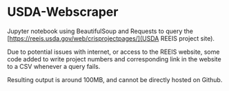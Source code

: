 # USDA-Webscraper

Jupyter notebook using BeautifulSoup and Requests to query the [https://reeis.usda.gov/web/crisprojectpages/](USDA REEIS project site).

Due to potential issues with internet, or access to the REEIS website, some code added to write project numbers and corresponding link in the website to a CSV whenever a query fails.

Resulting output is around 100MB, and cannot be directly hosted on Github.
